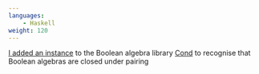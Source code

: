 ```yaml
---
languages:
    - Haskell
weight: 120
---
```


[I added an instance][cond-pr] to the Boolean algebra library [Cond][cond] to
recognise that Boolean algebras are closed under pairing

[cond]: https://hackage.haskell.org/package/cond
[cond-pr]: https://github.com/kallisti-dev/cond/pull/5
